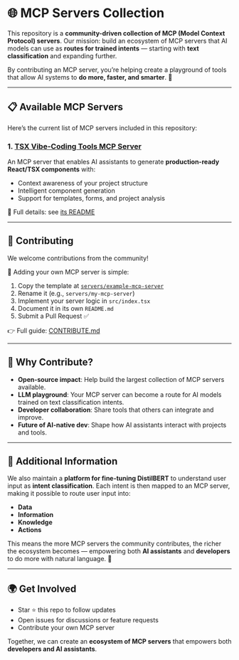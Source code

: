 # 🌐 MCP Servers Collection

This repository is a **community-driven collection of MCP (Model Context Protocol) servers**.
Our mission: build an ecosystem of MCP servers that AI models can use as **routes for trained intents** — starting with **text classification** and expanding further.

By contributing an MCP server, you’re helping create a playground of tools that allow AI systems to **do more, faster, and smarter**. 🚀

---

## 📋 Available MCP Servers

Here’s the current list of MCP servers included in this repository:

### 1. [TSX Vibe-Coding Tools MCP Server](servers/mcp-tsx-generator/README.md)

An MCP server that enables AI assistants to generate **production-ready React/TSX components** with:

* Context awareness of your project structure
* Intelligent component generation
* Support for templates, forms, and project analysis
  
📖 Full details: see [its README](servers/mcp-tsx-generator/README.md)

---

## 🤝 Contributing

We welcome contributions from the community! 

🎉 Adding your own MCP server is simple:

1. Copy the template at [`servers/example-mcp-server`](servers/example-mcp-server)
2. Rename it (e.g., `servers/my-mcp-server`)
3. Implement your server logic in `src/index.tsx`
4. Document it in its own `README.md`
5. Submit a Pull Request ✅

👉 Full guide: [CONTRIBUTE.md](CONTRIBUTE.md)

---

## 🎯 Why Contribute?

* **Open-source impact**: Help build the largest collection of MCP servers available.
* **LLM playground**: Your MCP server can become a route for AI models trained on text classification intents.
* **Developer collaboration**: Share tools that others can integrate and improve.
* **Future of AI-native dev**: Shape how AI assistants interact with projects and tools.

---

## 🌱 Additional Information

We also maintain a **platform for fine-tuning DistilBERT** to understand user input as **intent classification**.
Each intent is then mapped to an MCP server, making it possible to route user input into:

* **Data**
* **Information**
* **Knowledge**
* **Actions**

This means the more MCP servers the community contributes, the richer the ecosystem becomes — empowering both **AI assistants** and **developers** to do more with natural language. 🚀

---

## 🌍 Get Involved

* Star ⭐ this repo to follow updates
* Open issues for discussions or feature requests
* Contribute your own MCP server

Together, we can create an **ecosystem of MCP servers** that empowers both **developers and AI assistants**.
